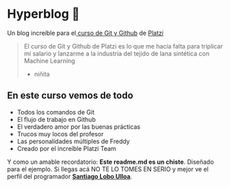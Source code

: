 # Hyperblog 🐺
Un blog increíble para el[ curso de Git y Github](https://platzi.com/cursos/git-github/ " curso de Git y Github") de [Platzi](https://platzi.com/ "Platzi")
> El curso de Git y Github de Platzi es lo que me hacía falta para triplicar mi salario y lanzarme a la industria del tejido de lana sintética con Machine Learning
> - niñita

## En este curso vemos de todo
* Todos los comandos de Git
* El flujo de trabajo en Github
* El verdadero amor por las buenas prácticas
* Trucos muy locos del profesor
* Las personalidades múltiples de Freddy
* Creado por el increíble Platzi Team 

Y como un amable recordatorio: **Este readme.md es un chiste**.  Diseñado para el ejemplo. Si llegas acá NO TE LO TOMES EN SERIO y mejor ve el perfil del programador [**Santiago Lobo Ulloa**](https://github.com/theWolflone).